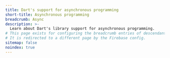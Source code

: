 ```yaml
---
title: Dart's support for asynchronous programming
short-title: Asynchronous programming
breadcrumb: Async
description: >-
  Learn about Dart's library support for asynchronous programming.
# This page exists for configuring the breadcrumb entries of descendants.
# It is redirected to a different page by the Firebase config.
sitemap: false
noindex: true
---
```

